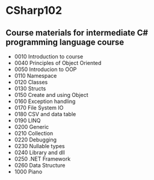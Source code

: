 # CSharp102

## Course materials for intermediate C# programming language course

  - 0010 Introduction to course
  - 0040 Principles of Object Oriented
  - 0050 Introducion to OOP
  - 0110 Namespace
  - 0120 Classes
  - 0130 Structs
  - 0150 Create and using Object
  - 0160 Exception handling
  - 0170 File System IO
  - 0180 CSV and data table
  - 0190 LINQ
  - 0200 Generic
  - 0210 Collection
  - 0220 Debugging
  - 0230 Nullable types
  - 0240 Library and dll
  - 0250 .NET Framework
  - 0260 Data Structure
  - 1000 Piano
